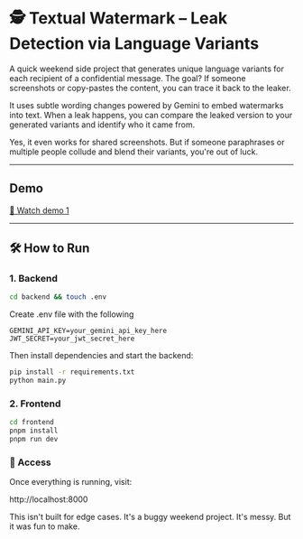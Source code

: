 # 🕵️ Textual Watermark – Leak Detection via Language Variants

A quick weekend side project that generates unique language variants for each recipient of a confidential message. The goal? If someone screenshots or copy-pastes the content, you can trace it back to the leaker.

It uses subtle wording changes powered by Gemini to embed watermarks into text. When a leak happens, you can compare the leaked version to your generated variants and identify who it came from.

Yes, it even works for shared screenshots. But if someone paraphrases or multiple people collude and blend their variants, you're out of luck.

---

## Demo

[🎥 Watch demo 1](media/demo.mov)

---

## 🛠️ How to Run

### 1. Backend

```sh
cd backend && touch .env
```

Create .env file with the following

```env
GEMINI_API_KEY=your_gemini_api_key_here
JWT_SECRET=your_jwt_secret_here
```

Then install dependencies and start the backend:

```sh
pip install -r requirements.txt
python main.py
```

### 2. Frontend

```sh
cd frontend
pnpm install
pnpm run dev
```

### 🚀 Access

Once everything is running, visit:

http://localhost:8000

This isn't built for edge cases. It's a buggy weekend project. It's messy. But it was fun to make.
